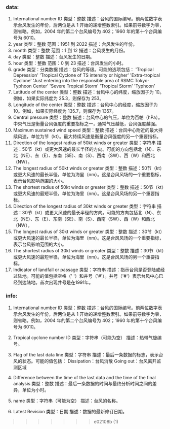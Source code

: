### data:
1. International number ID
类型：整数
描述：台风的国际编号。前两位数字表示台风发生的年份，后两位是从 1 开始的递增整数索引。如果前导数字为零，则省略。例如，2004 年的第二个台风编号为 402；1960 年的第十个台风编号为 6010。
2. year
类型：整数
范围：1951 到 2022
描述：台风发生的年份。
3. month
类型：整数
范围：1 到 12
描述：台风发生的月份。
4. day
类型：整数
描述：台风发生的日期。
5. hour
类型：整数
范围：0 到 23
描述：台风发生的小时。
6. grade
类型：分类数据
描述：台风的等级。可能的选项包括：
'Tropical Depression'
'Tropical Cyclone of TS intensity or higher'
'Extra-tropical Cyclone'
'Just entering into the responsible area of RSMC Tokyo-Typhoon Center'
'Severe Tropical Storm'
'Tropical Storm'
'Typhoon'
7. Latitude of the center
类型：整数
描述：台风中心的纬度，缩放因子为 10。例如，如果实际纬度为 25.3，则保存为 253。
8. Longitude of the center
类型：整数
描述：台风中心的经度，缩放因子为 10。例如，如果实际经度为 135.7，则保存为 1357。
9. Central pressure
类型：整数
描述：台风中心的气压，单位为百帕（hPa）。中央气压是衡量台风强度的重要指标之一，通常气压越低，台风强度越强。
10. Maximum sustained wind speed
类型：整数
描述：台风中心附近的最大持续风速，单位为节（kt）。最大持续风速是衡量台风强度的另一个重要指标。
11. Direction of the longest radius of 50kt winds or greater
类型：字符串
描述：50节（kt）或更大风速的最长半径的方向。可能的方向包括北（N）、东北（NE）、东（E）、东南（SE）、南（S）、西南（SW）、西（W）和西北（NW）。
12. The longest radius of 50kt winds or greater
类型：整数
描述：50节（kt）或更大风速的最长半径，单位为海里（nm）。这是台风风场的一个重要指标，表示台风影响范围的大小。
13. The shortest radius of 50kt winds or greater
类型：整数
描述：50节（kt）或更大风速的最短半径，单位为海里（nm）。这是台风风场的另一个重要指标。
14. Direction of the longest radius of 30kt winds or greater
类型：字符串
描述：30节（kt）或更大风速的最长半径的方向。可能的方向包括北（N）、东北（NE）、东（E）、东南（SE）、南（S）、西南（SW）、西（W）和西北（NW）。
15. The longest radius of 30kt winds or greater
类型：整数
描述：30节（kt）或更大风速的最长半径，单位为海里（nm）。这是台风风场的一个重要指标，表示台风影响范围的大小。
16. The shortest radius of 30kt winds or greater
类型：整数
描述：30节（kt）或更大风速的最短半径，单位为海里（nm）。这是台风风场的另一个重要指标。
17. Indicator of landfall or passage
类型：字符串
描述：指示台风是否登陆或经过陆地。可能的值包括空格（' '）和井号（'#'）。井号（'#'）表示台风中心已经到达陆地。首次出现井号是在1991年。


### info:

1. International number ID
类型：整数
描述：台风的国际编号。前两位数字表示台风发生的年份，后两位是从 1 开始的递增整数索引。如果前导数字为零，则省略。例如，2004 年的第二个台风编号为 402；1960 年的第十个台风编号为 6010。

2. Tropical cyclone number ID
类型：字符串（可能为空）
描述：热带气旋编号。

3. Flag of the last data line
类型：字符串
描述：最后一条数据的标志，表示台风的状态。可能的值包括：
Dissipation：台风消散
Going out：台风离开监测区域

4. Difference between the time of the last data and the time of the final analysis
类型：整数
描述：最后一条数据的时间与最终分析时间之间的差异，单位为小时。

5. name
类型：字符串（可能为空）
描述：台风的名称。

6. Latest Revision
类型：日期
描述：数据的最新修订日期。


>>>>>>> e02108b (1)
